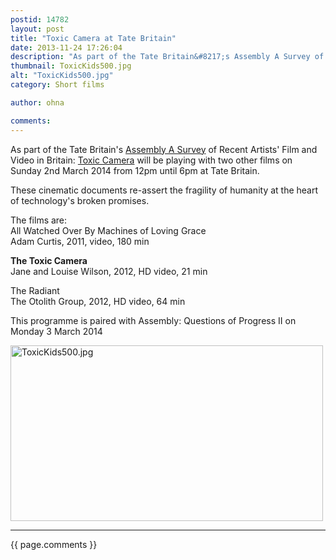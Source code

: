 ```yaml
---
postid: 14782
layout: post
title: "Toxic Camera at Tate Britain"
date: 2013-11-24 17:26:04
description: "As part of the Tate Britain&#8217;s Assembly A Survey of Recent Artists&#8217; Film and Video in Britain --  Toxic Camera will be playing with two other films on Sunday 2nd March 2014 from 12pm until 6pm at Tate Britain. These cinematic&#8230;"
thumbnail: ToxicKids500.jpg
alt: "ToxicKids500.jpg"
category: Short films

author: ohna

comments:
---
```


<p>As part of the Tate Britain's <a href="http://www.tate.org.uk/whats-on/tate-britain/film/assembly-questions-progress-i">Assembly A Survey</a> of Recent Artists' Film and Video in Britain: <a href="{{ site.baseurl }}/films.html">Toxic Camera</a> will be playing with two other films on Sunday 2nd March 2014 from 12pm until 6pm at Tate Britain.</p>

<p>These cinematic documents re-assert the fragility of humanity at the heart of technology's broken promises.</p>

<p>The films are:<br />
All Watched Over By Machines of Loving Grace<br />
Adam Curtis, 2011, video, 180 min</p>

<p><b>The Toxic Camera</b><br />
Jane and Louise Wilson, 2012, HD video, 21 min</p>

<p>The Radiant<br />
The Otolith Group, 2012, HD video, 64 min</p>

<p>This programme is paired with Assembly: Questions of Progress II on Monday 3 March 2014</p>

<p><img alt="ToxicKids500.jpg" src="{{ site.baseurl }}/i/ToxicKids500.jpg" width="500" height="281" class="mt-image-none" style="" /></p>

<hr>

{{ page.comments }}


